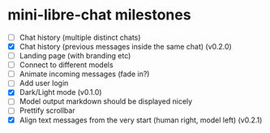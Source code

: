 # mini-libre-chat milestones

- [ ] Chat history (multiple distinct chats)
- [x] Chat history (previous messages inside the same chat) (v0.2.0)
- [ ] Landing page (with branding etc)
- [ ] Connect to different models
- [ ] Animate incoming messages (fade in?)
- [ ] Add user login
- [x] Dark/Light mode (v0.1.0)
- [ ] Model output markdown should be displayed nicely
- [ ] Prettify scrollbar
- [x] Align text messages from the very start (human right, model left) (v0.2.1)
